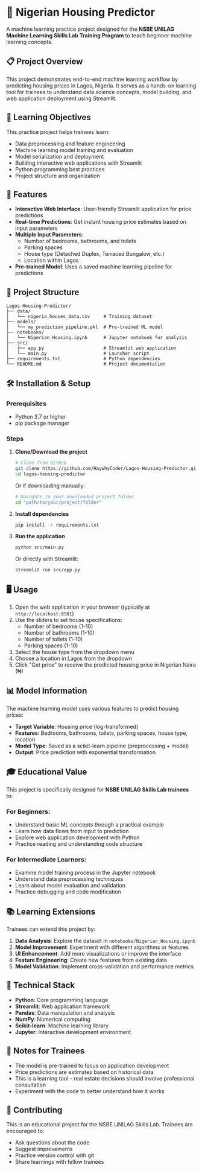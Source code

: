 # 🏡 Nigerian Housing Predictor

A machine learning practice project designed for the **NSBE UNILAG Machine Learning Skills Lab Training Program** to teach beginner machine learning concepts.

## 📋 Project Overview

This project demonstrates end-to-end machine learning workflow by predicting housing prices in Lagos, Nigeria. It serves as a hands-on learning tool for trainees to understand data science concepts, model building, and web application deployment using Streamlit.

## 🎯 Learning Objectives

This practice project helps trainees learn:
- Data preprocessing and feature engineering
- Machine learning model training and evaluation
- Model serialization and deployment
- Building interactive web applications with Streamlit
- Python programming best practices
- Project structure and organization

## 🚀 Features

- **Interactive Web Interface**: User-friendly Streamlit application for price predictions
- **Real-time Predictions**: Get instant housing price estimates based on input parameters
- **Multiple Input Parameters**: 
  - Number of bedrooms, bathrooms, and toilets
  - Parking spaces
  - House type (Detached Duplex, Terraced Bungalow, etc.)
  - Location within Lagos
- **Pre-trained Model**: Uses a saved machine learning pipeline for predictions

## 📁 Project Structure

```
Lagos-Housing-Predictor/
├── data/
│   └── nigeria_houses_data.csv     # Training dataset
├── models/
│   └── my_prediction_pipeline.pkl  # Pre-trained ML model
├── notebooks/
│   └── Nigerian_Housing.ipynb      # Jupyter notebook for analysis
├── src/
│   ├── app.py                      # Streamlit web application
│   └── main.py                     # Launcher script
├── requirements.txt                # Python dependencies
└── README.md                       # Project documentation
```

## 🛠️ Installation & Setup

### Prerequisites
- Python 3.7 or higher
- pip package manager

### Steps

1. **Clone/Download the project**
   ```bash
   # Clone from GitHub
   git clone https://github.com/HaywhyCoder/Lagos-Housing-Predictor.git
   cd lagos-housing-predictor
   ```

   Or if downloading manually:
   ```bash
   # Navigate to your downloaded project folder
   cd "path/to/your/project/folder"
   ```

2. **Install dependencies**
   ```bash
   pip install -r requirements.txt
   ```

3. **Run the application**
   ```bash
   python src/main.py
   ```
   
   Or directly with Streamlit:
   ```bash
   streamlit run src/app.py
   ```

## 🖥️ Usage

1. Open the web application in your browser (typically at `http://localhost:8501`)
2. Use the sliders to set house specifications:
   - Number of bedrooms (1-10)
   - Number of bathrooms (1-10)
   - Number of toilets (1-10)
   - Parking spaces (1-10)
3. Select the house type from the dropdown menu
4. Choose a location in Lagos from the dropdown
5. Click "Get price" to receive the predicted housing price in Nigerian Naira (₦)

## 📊 Model Information

The machine learning model uses various features to predict housing prices:
- **Target Variable**: Housing price (log-transformed)
- **Features**: Bedrooms, bathrooms, toilets, parking spaces, house type, location
- **Model Type**: Saved as a scikit-learn pipeline (preprocessing + model)
- **Output**: Price prediction with exponential transformation

## 🎓 Educational Value

This project is specifically designed for **NSBE UNILAG Skills Lab trainees** to:

### For Beginners:
- Understand basic ML concepts through a practical example
- Learn how data flows from input to prediction
- Explore web application development with Python
- Practice reading and understanding code structure

### For Intermediate Learners:
- Examine model training process in the Jupyter notebook
- Understand data preprocessing techniques
- Learn about model evaluation and validation
- Practice debugging and code modification

## 📚 Learning Extensions

Trainees can extend this project by:

1. **Data Analysis**: Explore the dataset in `notebooks/Nigerian_Housing.ipynb`
2. **Model Improvement**: Experiment with different algorithms or features
3. **UI Enhancement**: Add more visualizations or improve the interface
4. **Feature Engineering**: Create new features from existing data
5. **Model Validation**: Implement cross-validation and performance metrics

## 🔧 Technical Stack

- **Python**: Core programming language
- **Streamlit**: Web application framework
- **Pandas**: Data manipulation and analysis
- **NumPy**: Numerical computing
- **Scikit-learn**: Machine learning library
- **Jupyter**: Interactive development environment

## 📝 Notes for Trainees

- The model is pre-trained to focus on application development
- Price predictions are estimates based on historical data
- This is a learning tool - real estate decisions should involve professional consultation
- Experiment with the code to better understand how it works

## 🤝 Contributing

This is an educational project for the NSBE UNILAG Skills Lab. Trainees are encouraged to:
- Ask questions about the code
- Suggest improvements
- Practice version control with git
- Share learnings with fellow trainees
